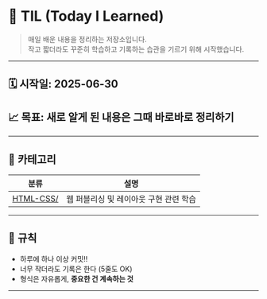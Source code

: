 # 📝 TIL (Today I Learned)

> 매일 배운 내용을 정리하는 저장소입니다.  
> 작고 짧더라도 꾸준히 학습하고 기록하는 습관을 기르기 위해 시작했습니다.

---

## 🗓 시작일: 2025-06-30  
## 📈 목표: **새로 알게 된 내용은 그때 바로바로 정리하기**

---

## 📁 카테고리

| 분류 | 설명 |
|------|------|
| [HTML-CSS/](./HTML-CSS/) | 웹 퍼블리싱 및 레이아웃 구현 관련 학습 |

---

## 📌 규칙

- 하루에 하나 이상 커밋!!
- 너무 작더라도 기록은 한다 (5줄도 OK)
- 형식은 자유롭게, **중요한 건 계속하는 것**

---
